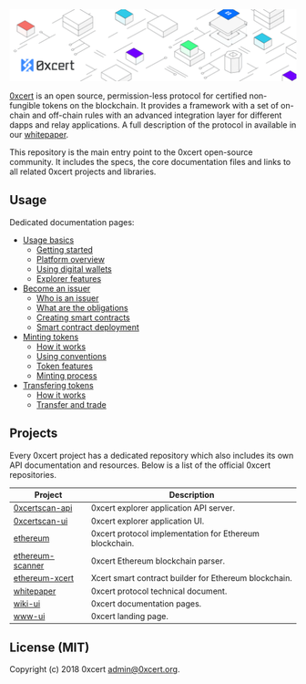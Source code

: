 <img src="assets/cover.png" />

[0xcert](https://0xcert.org) is an open source, permission-less protocol for certified non-fungible
tokens on the blockchain. It provides a framework with a set of on-chain and off-chain rules with an advanced integration layer for different dapps and relay applications. A full description of the protocol in available in our [whitepaper](https://0xcert.org/whitepaper.pdf).

This repository is the main entry point to the 0xcert open-source community. It includes the specs, the core documentation files and links to all related 0xcert projects and libraries. 

## Usage

Dedicated documentation pages:

* [Usage basics](/)
  * [Getting started](/)
  * [Platform overview](/)
  * [Using digital wallets](/)
  * [Explorer features](/)
* [Become an issuer](/)
  * [Who is an issuer](/)
  * [What are the obligations](/)
  * [Creating smart contracts](/)
  * [Smart contract deployment](/)
* [Minting tokens](/)
  * [How it works](/)
  * [Using conventions](/)
  * [Token features](/)
  * [Minting process](/)
* [Transfering tokens](/)
  * [How it works](/)
  * [Transfer and trade](/)

## Projects

Every 0xcert project has a dedicated repository which also includes its own API documentation and resources. Below is a list of the official 0xcert repositories.

| Project | Description
|-|-
| [0xcertscan-api](https://github.com/0xcert/0xcertscan-api) | 0xcert explorer application API server.
| [0xcertscan-ui](https://github.com/0xcert/0xcertscan-ui) | 0xcert explorer application UI.
| [ethereum](https://github.com/0xcert/ethereum) | 0xcert protocol implementation for Ethereum blockchain.
| [ethereum-scanner](https://github.com/0xcert/ethereum-scanner) | 0xcert Ethereum blockchain parser. 
| [ethereum-xcert](https://github.com/0xcert/ethereum-xcert) | Xcert smart contract builder for Ethereum blockchain.
| [whitepaper](https://github.com/0xcert/whitepaper) | 0xcert protocol technical document.
| [wiki-ui](https://github.com/0xcert/wiki-ui) | 0xcert documentation pages.
| [www-ui](https://github.com/0xcert/www-ui) | 0xcert landing page.

## License (MIT)

Copyright (c) 2018 0xcert <admin@0xcert.org>.
